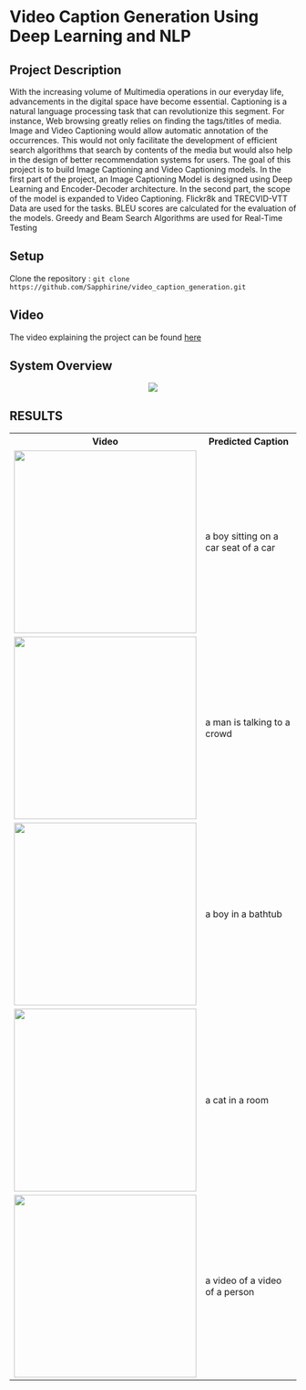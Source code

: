 # Video Caption Generation Using Deep Learning and NLP

## Project Description

With the increasing volume of Multimedia operations in our everyday life, advancements in the
digital space have become essential. Captioning is
a natural language processing task that can revolutionize this segment. For instance, Web browsing
greatly relies on finding the tags/titles of media.
Image and Video Captioning would allow automatic annotation of the occurrences. This would
not only facilitate the development of efficient
search algorithms that search by contents of the
media but would also help in the design of better recommendation systems for users. The goal
of this project is to build Image Captioning and
Video Captioning models. In the first part of the
project, an Image Captioning Model is designed
using Deep Learning and Encoder-Decoder architecture. In the second part, the scope of the
model is expanded to Video Captioning. Flickr8k
and TRECVID-VTT Data are used for the tasks.
BLEU scores are calculated for the evaluation of
the models. Greedy and Beam Search Algorithms
are used for Real-Time Testing

<h2 id="Setup">Setup</h2>
Clone the repository : <code>git clone https://github.com/Sapphirine/video_caption_generation.git</code>

<h2 id="Video">Video</h2>

The video explaining the project can be found  <a href="https://www.youtube.com/watch?v=rJquNZ1nzvY">here</a>

<h2 id="System Overview">System Overview</h2>

<p align = "center"><img align = "center" src = "video_caption_generation/Report and Slides/figures/vd_system_overview.png" /></p>


## RESULTS

<table>
 <tr>
  <th>Video</th>
 <th>Predicted Caption</th>
 </tr>
<tr>
 <td><img src="outputs/a boy sitting on a car seat of a car .gif" width="320px"/></td>
 <td>a boy sitting on a car seat of a car </td>
<tr>
 <td><img src="outputs/a man is talking to a crowd .gif" width="320px"/></td>
 <td>a man is talking to a crowd </td>
 </tr>
 <tr>
 <td><img src="outputs/a man in a bathtub .gif" width="320px"/></td>
 <td>a boy in a bathtub </td>
 </tr>
 <tr>
 <td><img src="outputs/a cat in a room.gif" width="320px"/></td>
 <td>a cat in a room </td>
 </tr>
 <tr>
 <td><img src="outputs/a video of a video of a person.gif" width="320px"/></td>
 <td>a video of a video of a person </td>
 </tr>
 </table>
